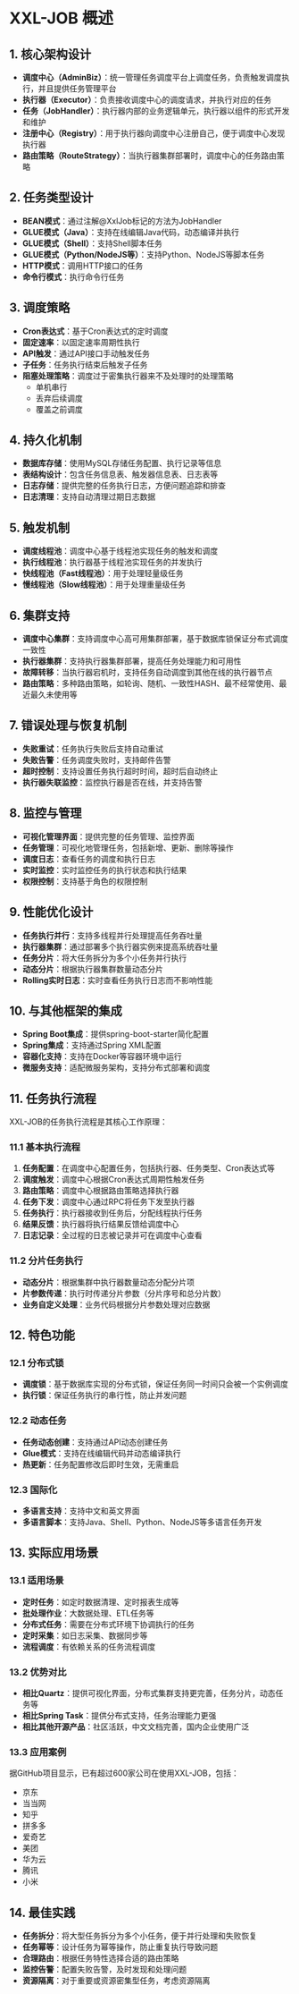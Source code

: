 # XXL-JOB 概述

## 1. 核心架构设计

- **调度中心（AdminBiz）**：统一管理任务调度平台上调度任务，负责触发调度执行，并且提供任务管理平台
- **执行器（Executor）**：负责接收调度中心的调度请求，并执行对应的任务
- **任务（JobHandler）**：执行器内部的业务逻辑单元，执行器以组件的形式开发和维护
- **注册中心（Registry）**：用于执行器向调度中心注册自己，便于调度中心发现执行器
- **路由策略（RouteStrategy）**：当执行器集群部署时，调度中心的任务路由策略

## 2. 任务类型设计

- **BEAN模式**：通过注解@XxlJob标记的方法为JobHandler
- **GLUE模式（Java）**：支持在线编辑Java代码，动态编译并执行
- **GLUE模式（Shell）**：支持Shell脚本任务
- **GLUE模式（Python/NodeJS等）**：支持Python、NodeJS等脚本任务
- **HTTP模式**：调用HTTP接口的任务
- **命令行模式**：执行命令行任务

## 3. 调度策略

- **Cron表达式**：基于Cron表达式的定时调度
- **固定速率**：以固定速率周期性执行
- **API触发**：通过API接口手动触发任务
- **子任务**：任务执行结束后触发子任务
- **阻塞处理策略**：调度过于密集执行器来不及处理时的处理策略
  - 单机串行
  - 丢弃后续调度
  - 覆盖之前调度

## 4. 持久化机制

- **数据库存储**：使用MySQL存储任务配置、执行记录等信息
- **表结构设计**：包含任务信息表、触发器信息表、日志表等
- **日志存储**：提供完整的任务执行日志，方便问题追踪和排查
- **日志清理**：支持自动清理过期日志数据

## 5. 触发机制

- **调度线程池**：调度中心基于线程池实现任务的触发和调度
- **执行线程池**：执行器基于线程池实现任务的并发执行
- **快线程池（Fast线程池）**：用于处理轻量级任务
- **慢线程池（Slow线程池）**：用于处理重量级任务

## 6. 集群支持

- **调度中心集群**：支持调度中心高可用集群部署，基于数据库锁保证分布式调度一致性
- **执行器集群**：支持执行器集群部署，提高任务处理能力和可用性
- **故障转移**：当执行器宕机时，支持任务自动调度到其他在线的执行器节点
- **路由策略**：多种路由策略，如轮询、随机、一致性HASH、最不经常使用、最近最久未使用等

## 7. 错误处理与恢复机制

- **失败重试**：任务执行失败后支持自动重试
- **失败告警**：任务调度失败时，支持邮件告警
- **超时控制**：支持设置任务执行超时时间，超时后自动终止
- **执行器失联监控**：监控执行器是否在线，并支持告警

## 8. 监控与管理

- **可视化管理界面**：提供完整的任务管理、监控界面
- **任务管理**：可视化地管理任务，包括新增、更新、删除等操作
- **调度日志**：查看任务的调度和执行日志
- **实时监控**：实时监控任务的执行状态和执行结果
- **权限控制**：支持基于角色的权限控制

## 9. 性能优化设计

- **任务执行并行**：支持多线程并行处理提高任务吞吐量
- **执行器集群**：通过部署多个执行器实例来提高系统吞吐量
- **任务分片**：将大任务拆分为多个小任务并行执行
- **动态分片**：根据执行器集群数量动态分片
- **Rolling实时日志**：实时查看任务执行日志而不影响性能

## 10. 与其他框架的集成

- **Spring Boot集成**：提供spring-boot-starter简化配置
- **Spring集成**：支持通过Spring XML配置
- **容器化支持**：支持在Docker等容器环境中运行
- **微服务支持**：适配微服务架构，支持分布式部署和调度

## 11. 任务执行流程

XXL-JOB的任务执行流程是其核心工作原理：

### 11.1 基本执行流程

1. **任务配置**：在调度中心配置任务，包括执行器、任务类型、Cron表达式等
2. **调度触发**：调度中心根据Cron表达式周期性触发任务
3. **路由策略**：调度中心根据路由策略选择执行器
4. **任务下发**：调度中心通过RPC将任务下发至执行器
5. **任务执行**：执行器接收到任务后，分配线程执行任务
6. **结果反馈**：执行器将执行结果反馈给调度中心
7. **日志记录**：全过程的日志被记录并可在调度中心查看

### 11.2 分片任务执行

- **动态分片**：根据集群中执行器数量动态分配分片项
- **片参数传递**：执行时传递分片参数（分片序号和总分片数）
- **业务自定义处理**：业务代码根据分片参数处理对应数据

## 12. 特色功能

### 12.1 分布式锁

- **调度锁**：基于数据库实现的分布式锁，保证任务同一时间只会被一个实例调度
- **执行锁**：保证任务执行的串行性，防止并发问题

### 12.2 动态任务

- **任务动态创建**：支持通过API动态创建任务
- **Glue模式**：支持在线编辑代码并动态编译执行
- **热更新**：任务配置修改后即时生效，无需重启

### 12.3 国际化

- **多语言支持**：支持中文和英文界面
- **多语言脚本**：支持Java、Shell、Python、NodeJS等多语言任务开发

## 13. 实际应用场景

### 13.1 适用场景

- **定时任务**：如定时数据清理、定时报表生成等
- **批处理作业**：大数据处理、ETL任务等
- **分布式任务**：需要在分布式环境下协调执行的任务
- **定时采集**：如日志采集、数据同步等
- **流程调度**：有依赖关系的任务流程调度

### 13.2 优势对比

- **相比Quartz**：提供可视化界面，分布式集群支持更完善，任务分片，动态任务等
- **相比Spring Task**：提供分布式支持，任务治理能力更强
- **相比其他开源产品**：社区活跃，中文文档完善，国内企业使用广泛

### 13.3 应用案例

据GitHub项目显示，已有超过600家公司在使用XXL-JOB，包括：
- 京东
- 当当网
- 知乎
- 拼多多
- 爱奇艺
- 美团
- 华为云
- 腾讯
- 小米

## 14. 最佳实践

- **任务拆分**：将大型任务拆分为多个小任务，便于并行处理和失败恢复
- **任务幂等**：设计任务为幂等操作，防止重复执行导致问题
- **合理路由**：根据任务特性选择合适的路由策略
- **监控告警**：配置失败告警，及时发现和处理问题
- **资源隔离**：对于重要或资源密集型任务，考虑资源隔离
